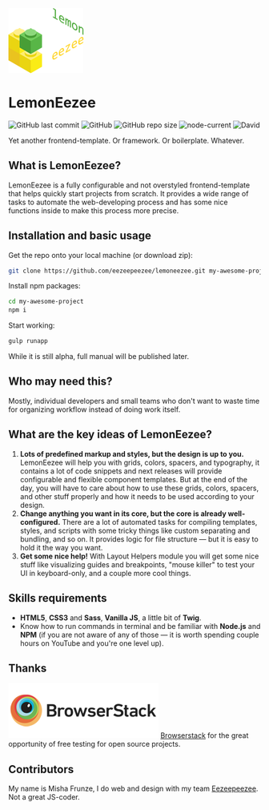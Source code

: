 ![LemonEezee frontend-template](https://raw.githubusercontent.com/eezeepeezee/lemoneezee/master/doc/src/logo_lemoneezee.png "LemonEezee frontend-template")

# LemonEezee

![GitHub last commit](https://img.shields.io/github/last-commit/eezeepeezee/lemoneezee)
![GitHub](https://img.shields.io/github/license/eezeepeezee/lemoneezee)
![GitHub repo size](https://img.shields.io/github/repo-size/eezeepeezee/lemoneezee)
![node-current](https://img.shields.io/node/v/fs-extra)
![David](https://img.shields.io/david/dev/eezeepeezee/lemoneezee)


Yet another frontend-template. Or framework. Or boilerplate. Whatever.

## What is LemonEezee?

LemonEezee is a fully configurable and not overstyled frontend-template that helps quickly start projects from scratch. It provides a wide range of tasks to automate the web-developing process and has some nice functions inside to make this process more precise.

## Installation and basic usage

Get the repo onto your local machine (or download zip):

```bash
git clone https://github.com/eezeepeezee/lemoneezee.git my-awesome-project
```

Install npm packages:

```bash
cd my-awesome-project
npm i
```

Start working:

```bash
gulp runapp
```

While it is still alpha, full manual will be published later.

## Who may need this?

Mostly, individual developers and small teams who don't want to waste time for organizing workflow instead of doing work itself.

## What are the key ideas of LemonEezee?

1. **Lots of predefined markup and styles, but the design is up to you.** LemonEezee will help you with grids, colors, spacers, and typography, it contains a lot of code snippets and next releases will provide configurable and flexible component templates. But at the end of the day, you will have to care about how to use these grids, colors, spacers, and other stuff properly and how it needs to be used according to your design.
2. **Change anything you want in its core, but the core is already well-configured.** There are a lot of automated tasks for compiling templates, styles, and scripts with some tricky things like custom separating and bundling, and so on. It provides logic for file structure — but it is easy to hold it the way you want.
3. **Get some nice help!** With Layout Helpers module you will get some nice stuff like visualizing guides and breakpoints, "mouse killer" to test your UI in keyboard-only, and a couple more cool things.

## Skills requirements

- **HTML5**, **CSS3** and **Sass**, **Vanilla JS**, a little bit of **Twig**.
- Know how to run commands in terminal and be familiar with **Node.js** and **NPM** (if you are not aware of any of those — it is worth spending couple hours on YouTube and you're one level up).

## Thanks

![LemonEezee frontend-template](https://raw.githubusercontent.com/eezeepeezee/lemoneezee/master/doc/src/logo_browserstack.png "LemonEezee frontend-template")
[Browserstack](https://www.browserstack.com/) for the great opportunity of free testing for open source projects.

## Contributors

My name is Misha Frunze, I do web and design with my team [Eezeepeezee](https://eezeepeezee.ru). Not a great JS-coder.